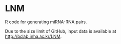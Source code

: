 # LNM
R code for generating miRNA-RNA pairs.

Due to the size limit of GitHub, input data is available at http://bclab.inha.ac.kr/LNM.
